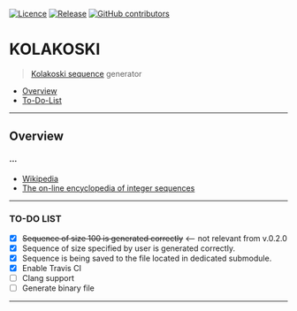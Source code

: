 [![Licence](https://img.shields.io/github/license/JaroslawWiosna/kolakoski.svg)]()
[![Release](https://img.shields.io/github/release/JaroslawWiosna/kolakoski.svg?maxAge=3600)](https://github.com/JaroslawWiosna/equidistant/releases)
[![GitHub contributors](https://img.shields.io/github/contributors/JaroslawWiosna/kolakoski.svg)]()
# KOLAKOSKI

> [Kolakoski sequence](https://en.wikipedia.org/wiki/Kolakoski_sequence) generator

  - [Overview](#overview)
  - [To-Do-List](#to-do-list)

---

## Overview

#### ...

- [Wikipedia](https://en.wikipedia.org/wiki/Kolakoski_sequence)
- [The on-line encyclopedia of integer sequences](https://oeis.org/A000002)

---

### TO-DO LIST

- [x] ~~Sequence of size 100 is generated correctly~~ <-- not relevant from v.0.2.0
- [x] Sequence of size specified by user is generated correctly.
- [x] Sequence is being saved to the file located in dedicated submodule.
- [x] Enable Travis CI
- [ ] Clang support 
- [ ] Generate binary file 

---
